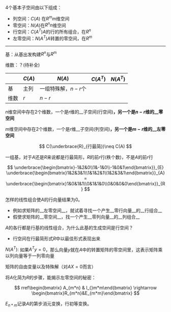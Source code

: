 

4个基本子空间由以下组成：

- 列空间：$C(A)$ 在$R^mm$维空间
- 零空间：$N(A)$在$R^nn$维空间
- 行空间：$C(A^T)A$的行的所有组合，在$R^n$  
- 左零空间：$N(A^T)A$转置的零空间，在$R^m$ 

---

基：从基出发构建$R^n$与$R^m$ 

维数：？(待补全)

||$C(A)$|$N(A)$|$C(A^T)$|$N(A^T)$|
|---|---|---|---|---|
|基|主列|一组特殊解，$n-r$个|||
|维数|$r$|$n-r$|||



$n$维空间中存在2个维数，一个是$r$维的__子空间(行空间)__，另一个是$n-r$维的__零空间__ 

$m$维空间中存在2个维数，一个是$r$维__子空间(列空间)__，另一个是$m-r$维的__左零空间__ 

$$
C(\underbrace{R}_{行最简})\neq C(A)
$$

一组基，对于$A$还是$R$来说都是行最简形，$R$的前$r$行(秩个数)，不是$A$的前$r$行

$$
\underbrace{\begin{bmatrix}-1&2&0\\1&-1&0\\-1&0&1\end{bmatrix}}_{E}
\underbrace{\begin{bmatrix}1&2&3&1\\1&1&2&1\\1&2&3&1\end{bmatrix}}_{A}=
\underbrace{\begin{bmatrix}1&0&1&1\\0&1&1&0\\0&0&0&0\end{bmatrix}}_{R}
$$

怎样的线性组合使$A$的行向量结果为0。

- 例如求矩阵的__左零空间__，就试着寻找一个产生__零行向量__的__行组合__ 
- 假使求矩阵的__零空间__，找一个产生__零列向量__的__列组合__ 



$A$的各行都是行基的线性组合，为什么此基的生成空间是行空间？

- 行空间在行最简形式$R​$中以最佳形式表现出来





$N(A^T):$ 如果$A^Ty=0$，那么向量$y$就在$A$中的转置矩阵的零空间里，这表示矩阵乘以列向量等于一列零向量

矩阵的自由变量以及特殊解（对$AX=0$而言）



将$A$化简为$R$的步骤，能揭示左零空间的秘密：

$$
rref\begin{bmatrix} A_{m*n} & I_{}m*m\end{bmatrix} \rightarrow \begin{bmatrix}R_{m*n}&E_{m*m}\end{bmatrix}
$$

$E_{n*m}$记录$A$的第步消元变换，行初等变换。

